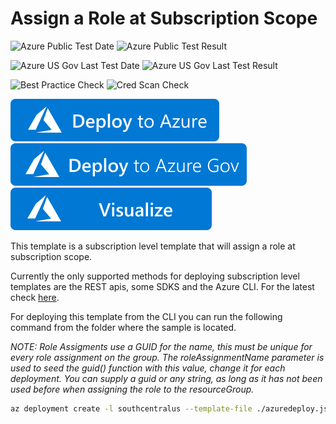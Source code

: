 # Assign a Role at Subscription Scope

![Azure Public Test Date](https://azurequickstartsservice.blob.core.windows.net/badges/subscription-level-deployments/subscription-role-assigment/PublicLastTestDate.svg)
![Azure Public Test Result](https://azurequickstartsservice.blob.core.windows.net/badges/subscription-level-deployments/subscription-role-assigment/PublicDeployment.svg)

![Azure US Gov Last Test Date](https://azurequickstartsservice.blob.core.windows.net/badges/subscription-level-deployments/subscription-role-assigment/FairfaxLastTestDate.svg)
![Azure US Gov Last Test Result](https://azurequickstartsservice.blob.core.windows.net/badges/subscription-level-deployments/subscription-role-assigment/FairfaxDeployment.svg)

![Best Practice Check](https://azurequickstartsservice.blob.core.windows.net/badges/subscription-level-deployments/subscription-role-assigment/BestPracticeResult.svg)
![Cred Scan Check](https://azurequickstartsservice.blob.core.windows.net/badges/subscription-level-deployments/subscription-role-assigment/CredScanResult.svg)

[![Deploy To Azure](https://raw.githubusercontent.com/Azure/azure-quickstart-templates/master/1-CONTRIBUTION-GUIDE/images/deploytoazure.svg?sanitize=true)](https://portal.azure.com/#create/Microsoft.Template/uri/https%3A%2F%2Fraw.githubusercontent.com%2FAzure%2Fazure-quickstart-templates%2Fmaster%2Fsubscription-level-deployments%2Fsubscription-role-assigment%2Fazuredeploy.json)
[![Deploy To Azure US Gov](https://raw.githubusercontent.com/Azure/azure-quickstart-templates/master/1-CONTRIBUTION-GUIDE/images/deploytoazuregov.svg?sanitize=true)](https://portal.azure.us/#create/Microsoft.Template/uri/https%3A%2F%2Fraw.githubusercontent.com%2FAzure%2Fazure-quickstart-templates%2Fmaster%2Fsubscription-level-deployments%2Fsubscription-role-assigment%2Fazuredeploy.json)
[![Visualize](https://raw.githubusercontent.com/Azure/azure-quickstart-templates/master/1-CONTRIBUTION-GUIDE/images/visualizebutton.svg?sanitize=true)](http://armviz.io/#/?load=https%3A%2F%2Fraw.githubusercontent.com%2FAzure%2Fazure-quickstart-templates%2Fmaster%2Fsubscription-level-deployments%2Fcreate-rg-lock-role-assignment%2Fazuredeploy.json)

This template is a subscription level template that will assign a role at subscription scope.

Currently the only supported methods for deploying subscription level templates are the REST apis, some SDKS and the Azure CLI.  For the latest check [here](https://docs.microsoft.com/en-us/azure/azure-resource-manager/create-resource-group-in-template#create-empty-resource-group).

For deploying this template from the CLI you can run the following command from the folder where the sample is located.

<i>NOTE: Role Assigments use a GUID for the name, this must be unique for every role assignment on the group.  The roleAssignmentName parameter is used to seed the guid() function with this value, change it for each deployment.  You can supply a guid or any string, as long as it has not been used before when assigning the role to the resourceGroup.
</i>

```bash
az deployment create -l southcentralus --template-file ./azuredeploy.json --parameters roleAssignmentName={random seed}
```

